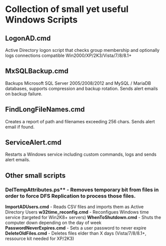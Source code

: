 # Collection of small yet useful Windows Scripts

## LogonAD.cmd
Active Directory logon script that checks group membership and optionally logs connections compatible Win2000/XP/2K3/Vista/7/8/8.1+

## MxSQLBackup.cmd
Backups Microsoft SQL Server 2005/2008/2012 and MySQL / MariaDB databases, supports compression and backup rotation. Sends alert emails on backup failure.

## FindLongFileNames.cmd
Creates a report of path and filenames exceeding 256 chars. Sends alert email if found.

## ServiceAlert.cmd
Restarts a Windows service including custom commands, logs and sends alert emails.

## Other small scripts

### DelTempAttributes.ps** - Removes temporary bit from files in order to force DFS Replication to process those files.
**ImportADUsers.cmd** - Reads CSV files and imports them as Active Directory Users
**w32time_reconfig.cmd** - Reconfigues Windows time service (targeted for Win2K8+ servers)
**WhenToShutdown.cmd** - Shuts the computer down depending on the day of week
**PasswordNeverExpires.cmd** - Sets a user password to never expire
**DeleteOldFiles.cmd** - Deletes files elder than X days (Vista/7/8/8.1+, ressource kit needed for XP/2K3)
